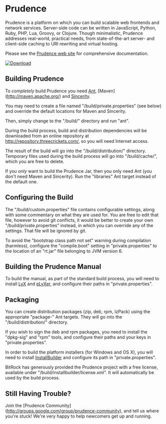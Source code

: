 Prudence
========

Prudence is a platform on which you can build scalable web frontends and
network services. Server-side code can be written in JavaScript, Python, Ruby,
PHP, Lua, Groovy, or Clojure. Though minimalistic, Prudence addresses
real-world, practical needs, from state-of-the-art server- and client-side
caching to URI rewriting and virtual hosting.

Please see the [Prudence web site](http://threecrickets.com/prudence/) for
comprehensive documentation.

[![Download](http://threecrickets.com/media/download.png "Download")](http://threecrickets.com/prudence/download/)


Building Prudence
-----------------

To *completely* build Prudence you need [Ant](http://ant.apache.org/), [Maven]
(http://maven.apache.org/) and [Sincerity](http://threecrickets.com/sincerity/).

You may need to create a file named "/build/private.properties" (see below) and
override the default locations for Maven and Sincerity.

Then, simply change to the "/build/" directory and run "ant".

During the build process, build and distribution dependencies will be
downloaded from an online repository at http://repository.threecrickets.com/, so
you will need Internet access.

The result of the build will go into the "/build/distribution/" directory.
Temporary files used during the build process will go into "/build/cache/",
which you are free to delete.

If you *only* want to build the Prudence Jar, then you only need Ant (you don't
need Maven and Sincerity). Run the "libraries" Ant target instead of the default
one.


Configuring the Build
---------------------

The "/build/custom.properties" file contains configurable settings, along with
some commentary on what they are used for. You are free to edit that file,
however to avoid git conflicts, it would be better to create your own
"/build/private.properties" instead, in which you can override any of the
settings. That file will be ignored by git.

To avoid the "bootstrap class path not set" warning during compilation
(harmless), configure the "compile.boot" setting in "private.properties" to the
location of an "rt.jar" file belonging to JVM version 6.


Building the Prudence Manual
----------------------------

To build the manual, as part of the standard build process, you will need to
install [LyX](http://www.lyx.org/) and [eLyXer](http://elyxer.nongnu.org/), and
configure their paths in "private.properties".


Packaging
---------

You can create distribution packages (zip, deb, rpm, IzPack) using the
appropriate "package-" Ant targets. They will go into the "/build/distribution/"
directory.

If you wish to sign the deb and rpm packages, you need to install the
"dpkg-sig" and "rpm" tools, and configure their paths and your keys in
"private.properties".

In order to build the platform installers (for Windows and OS X), you will need
to install [InstallBuilder](http://installbuilder.bitrock.com/) and configure
its path in "private.properties".

BitRock has generously provided the Prudence project with a free license,
available under "/build/installbuilder/license.xml". It will automatically be
used by the build process.


Still Having Trouble?
---------------------

Join the [Prudence Community]
(http://groups.google.com/group/prudence-community), and tell us where you're
stuck! We're very happy to help newcomers get up and running.